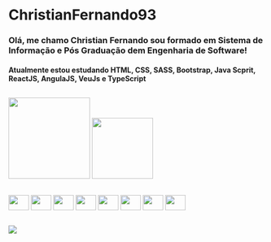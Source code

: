 
# ChristianFernando93
### Olá, me chamo Christian Fernando sou formado em Sistema de Informação e Pós Graduação dem Engenharia de Software!

#### Atualmente estou estudando HTML, CSS, SASS, Bootstrap, Java Scprit, ReactJS, AngulaJS, VeuJs e TypeScript

 ##

<div id="cabecalho">
    <img height="160em" src="https://github-readme-stats.vercel.app/api?username=Christian-Fernando993&show_icons=true&theme=dark&include_all_commits=true&count_private=true">
    <img height="120em" src="https://github-readme-stats.vercel.app/api/top-langs/?username=Christian-Fernando993&layout=compact&langs_count=16&theme=dark">
</div>

##

<div id="corpo">
    <img align="center" height="30" width="40" src="https://cdn.jsdelivr.net/gh/devicons/devicon/icons/html5/html5-original-wordmark.svg" />
    <img align="center" height="30" width="40" src="https://cdn.jsdelivr.net/gh/devicons/devicon/icons/css3/css3-original-wordmark.svg" />
    <img align="center" height="30" width="40" src="https://cdn.jsdelivr.net/gh/devicons/devicon/icons/javascript/javascript-original.svg" />
    <img align="center" height="30" width="40" src="https://cdn.jsdelivr.net/gh/devicons/devicon/icons/sass/sass-original.svg" />
    <img align="center" height="30" width="40" src="https://cdn.jsdelivr.net/gh/devicons/devicon/icons/bootstrap/bootstrap-original-wordmark.svg" />
    <img align="center" height="30" width="40" src="https://cdn.jsdelivr.net/gh/devicons/devicon/icons/react/react-original.svg" />
    <img align="center" height="30" width="40" src="https://cdn.jsdelivr.net/gh/devicons/devicon/icons/angularjs/angularjs-original.svg" />
    <img align="center" height="30" width="40" src="https://cdn.jsdelivr.net/gh/devicons/devicon/icons/typescript/typescript-original.svg" />
</div>

##

<div id="rodape">
    <a href="https://www.linkedin.com/in/christianfernando/" target="_blank"><img src="https://img.shields.io/badge/LinkedIn-0077B5?style=for-the-badge&logo=linkedin&logoColor=white"></a>
</div>
